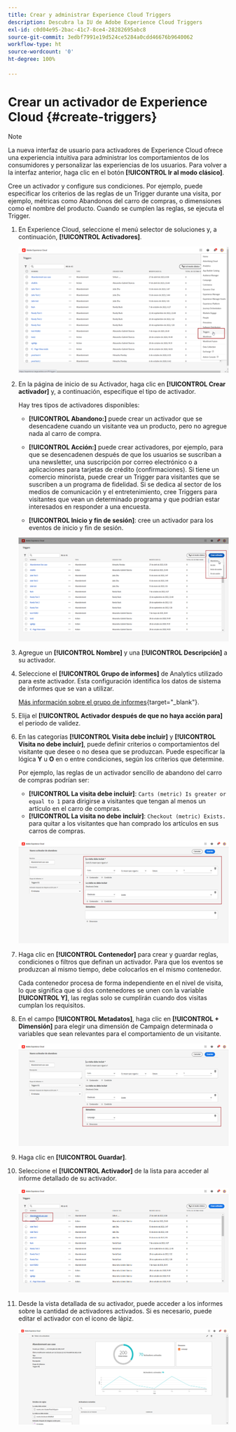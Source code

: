 ```yaml
---
title: Crear y administrar Experience Cloud Triggers
description: Descubra la IU de Adobe Experience Cloud Triggers
exl-id: c0d04e95-2bac-41c7-8ce4-28282695abc8
source-git-commit: 3edbf7991e19d524ce5284a0cdd46676b9640062
workflow-type: ht
source-wordcount: '0'
ht-degree: 100%

---
```


# Crear un activador de Experience Cloud {#create-triggers}

>[!NOTE]
>
> La nueva interfaz de usuario para activadores de Experience Cloud ofrece una experiencia intuitiva para administrar los comportamientos de los consumidores y personalizar las experiencias de los usuarios. Para volver a la interfaz anterior, haga clic en el botón **[!UICONTROL Ir al modo clásico]**.

Cree un activador y configure sus condiciones. Por ejemplo, puede especificar los criterios de las reglas de un Trigger durante una visita, por ejemplo, métricas como Abandonos del carro de compras, o dimensiones como el nombre del producto. Cuando se cumplen las reglas, se ejecuta el Trigger.

1. En Experience Cloud, seleccione el menú selector de soluciones y, a continuación, **[!UICONTROL Activadores]**.

   ![](assets/triggers_7.png)

1. En la página de inicio de su Activador, haga clic en **[!UICONTROL Crear activador]** y, a continuación, especifique el tipo de activador.

   Hay tres tipos de activadores disponibles:

   * **[!UICONTROL Abandono:]** puede crear un activador que se desencadene cuando un visitante vea un producto, pero no agregue nada al carro de compra.

   * **[!UICONTROL Acción:]** puede crear activadores, por ejemplo, para que se desencadenen después de que los usuarios se suscriban a una newsletter, una suscripción por correo electrónico o a aplicaciones para tarjetas de crédito (confirmaciones). Si tiene un comercio minorista, puede crear un Trigger para visitantes que se suscriben a un programa de fidelidad. Si se dedica al sector de los medios de comunicación y el entretenimiento, cree Triggers para visitantes que vean un determinado programa y que podrían estar interesados en responder a una encuesta.

   * **[!UICONTROL Inicio y fin de sesión]**: cree un activador para los eventos de inicio y fin de sesión.

   ![](assets/triggers_1.png)

1. Agregue un **[!UICONTROL Nombre]** y una **[!UICONTROL Descripción]** a su activador.

1. Seleccione el **[!UICONTROL Grupo de informes]** de Analytics utilizado para este activador. Esta configuración identifica los datos de sistema de informes que se van a utilizar.

   [Más información sobre el grupo de informes](https://experienceleague.adobe.com/docs/analytics/admin/admin-tools/manage-report-suites/c-new-report-suite/t-create-a-report-suite.html?lang=es){target="_blank"}.

1. Elija el **[!UICONTROL Activador después de que no haya acción para]** el periodo de validez.

1. En las categorías **[!UICONTROL Visita debe incluir]** y **[!UICONTROL Visita no debe incluir]**, puede definir criterios o comportamientos del visitante que desee o no desea que se produzcan. Puede especificar la lógica **Y** u **O** en o entre condiciones, según los criterios que determine.

   Por ejemplo, las reglas de un activador sencillo de abandono del carro de compras podrían ser:

   * **[!UICONTROL La visita debe incluir]**: `Carts (metric) Is greater or equal to 1` para dirigirse a visitantes que tengan al menos un artículo en el carro de compras.
   * **[!UICONTROL La visita no debe incluir]**: `Checkout (metric) Exists.` para quitar a los visitantes que han comprado los artículos en sus carros de compras.

   ![](assets/triggers_2.png)

1. Haga clic en **[!UICONTROL Contenedor]** para crear y guardar reglas, condiciones o filtros que definan un activador. Para que los eventos se produzcan al mismo tiempo, debe colocarlos en el mismo contenedor.

   Cada contenedor procesa de forma independiente en el nivel de visita, lo que significa que si dos contenedores se unen con la variable **[!UICONTROL Y]**, las reglas solo se cumplirán cuando dos visitas cumplan los requisitos.

1. En el campo **[!UICONTROL Metadatos]**, haga clic en **[!UICONTROL + Dimensión]** para elegir una dimensión de Campaign determinada o variables que sean relevantes para el comportamiento de un visitante.

   ![](assets/triggers_3.png)

1. Haga clic en **[!UICONTROL Guardar]**.

1. Seleccione el **[!UICONTROL Activador]** de la lista para acceder al informe detallado de su activador.

   ![](assets/triggers_4.png)

1. Desde la vista detallada de su activador, puede acceder a los informes sobre la cantidad de activadores activados. Si es necesario, puede editar el activador con el icono de lápiz.

   ![](assets/triggers_5.png)
